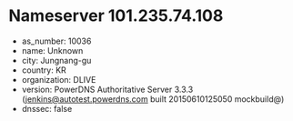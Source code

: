 # Nameserver 101.235.74.108

* as_number: 10036
* name: Unknown
* city: Jungnang-gu
* country: KR
* organization: DLIVE
* version: PowerDNS Authoritative Server 3.3.3 (jenkins@autotest.powerdns.com built 20150610125050 mockbuild@)
* dnssec: false
